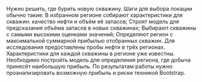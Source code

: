 Нужно решить, где бурить новую скважину.
Шаги для выбора локации обычно такие:
В избранном регионе собирают характеристики для скважин: качество нефти и объём её запасов;
Строят модель для предсказания объёма запасов в новых скважинах;
Выбирают скважины с самыми высокими оценками значений;
Определяют регион с максимальной суммарной прибылью отобранных скважин.
Для исследования предоставлены пробы нефти в трёх регионах. Характеристики для каждой скважины в регионе уже известны. 
Необходимо постройть модель для определения региона, где добыча принесёт наибольшую прибыль. 
По результатам работы нужно проанализировать возможную прибыль и риски техникой Bootstrap.
